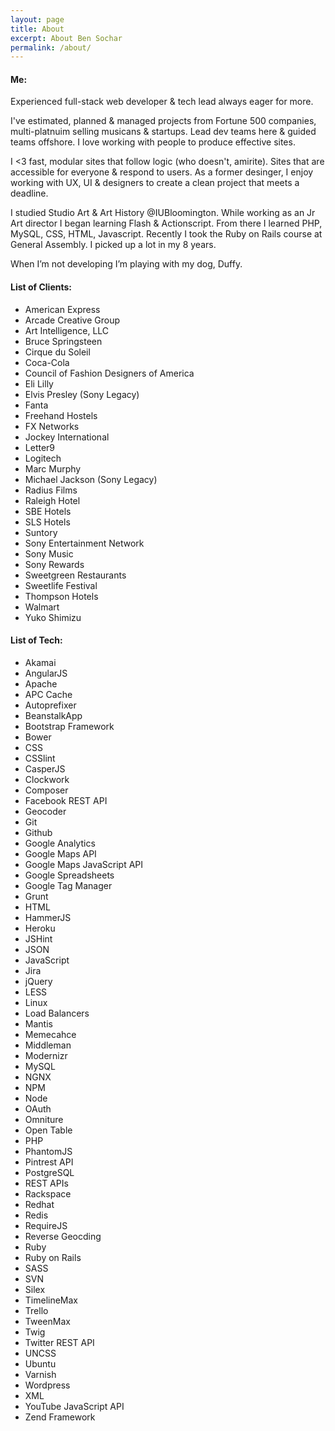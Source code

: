 ```yaml
---
layout: page
title: About
excerpt: About Ben Sochar
permalink: /about/
---
```

#### Me:
Experienced full-stack web developer & tech lead always eager for more.

I've estimated, planned & managed projects from Fortune 500 companies, multi-platnuim selling musicans & startups. Lead dev teams here & guided teams offshore. I love working with people to produce effective sites.

I <3 fast, modular sites that follow logic (who doesn't, amirite). Sites that are accessible for everyone & respond to users. As a former desinger, I enjoy working with UX, UI & designers to create a clean  project that meets a deadline.

I studied Studio Art & Art History @IUBloomington. While working as an Jr Art director I began learning Flash & Actionscript. From there I learned PHP, MySQL, CSS, HTML, Javascript. Recently I took the Ruby on Rails course at General Assembly. I picked up a lot in my 8 years.

When I’m not developing I’m playing with my dog, Duffy.

<!-- <img src="https://scontent-lga3-1.cdninstagram.com/t51.2885-15/e15/1527615_287040431460242_1948570481_n.jpg" alt="Duffy" width="240" height="240"> -->

#### List of Clients:

* American Express
* Arcade Creative Group
* Art Intelligence, LLC
* Bruce Springsteen
* Cirque du Soleil
* Coca-Cola
* Council of Fashion Designers of America
* Eli Lilly
* Elvis Presley (Sony Legacy)
* Fanta
* Freehand Hostels
* FX Networks
* Jockey International
* Letter9
* Logitech
* Marc Murphy
* Michael Jackson (Sony Legacy)
* Radius Films
* Raleigh Hotel
* SBE Hotels
* SLS Hotels
* Suntory
* Sony Entertainment Network
* Sony Music
* Sony Rewards
* Sweetgreen Restaurants
* Sweetlife Festival
* Thompson Hotels
* Walmart
* Yuko Shimizu

#### List of Tech:

* Akamai
* AngularJS
* Apache
* APC Cache
* Autoprefixer
* BeanstalkApp
* Bootstrap Framework
* Bower
* CSS
* CSSlint
* CasperJS
* Clockwork
* Composer
* Facebook REST API
* Geocoder
* Git
* Github
* Google Analytics
* Google Maps API
* Google Maps JavaScript API
* Google Spreadsheets
* Google Tag Manager
* Grunt
* HTML
* HammerJS
* Heroku
* JSHint
* JSON
* JavaScript
* Jira
* jQuery
* LESS
* Linux
* Load Balancers
* Mantis
* Memecahce
* Middleman
* Modernizr
* MySQL
* NGNX
* NPM
* Node
* OAuth
* Omniture
* Open Table
* PHP
* PhantomJS
* Pintrest API
* PostgreSQL
* REST APIs
* Rackspace
* Redhat
* Redis
* RequireJS
* Reverse Geocding
* Ruby
* Ruby on Rails
* SASS
* SVN
* Silex
* TimelineMax
* Trello
* TweenMax
* Twig
* Twitter REST API
* UNCSS
* Ubuntu
* Varnish
* Wordpress
* XML
* YouTube JavaScript API
* Zend Framework
